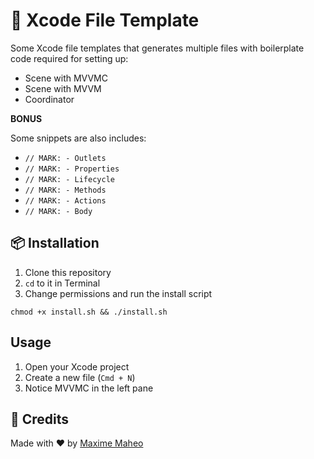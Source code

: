 # 📑 Xcode File Template

Some Xcode file templates that generates multiple files with boilerplate code required for setting up:
* Scene with MVVMC
* Scene with MVVM
* Coordinator

**BONUS**

Some snippets are also includes:
* `// MARK: - Outlets`
* `// MARK: - Properties`
* `// MARK: - Lifecycle`
* `// MARK: - Methods`
* `// MARK: - Actions`
* `// MARK: - Body`

## 📦 Installation

1. Clone this repository
2. `cd` to it in Terminal
3. Change permissions and run the install script

~~~
chmod +x install.sh && ./install.sh
~~~

## Usage

1. Open your Xcode project
2. Create a new file (`Cmd + N`)
3. Notice MVVMC in the left pane

## 👥 Credits
Made with ❤️ by [Maxime Maheo](maxime@luni.app)